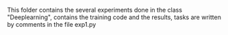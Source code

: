 This folder contains the several experiments done in the class "Deeplearning", contains the training code and the results, tasks are written by comments in the file exp1.py
